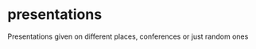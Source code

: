 presentations
=============

Presentations given on different places, conferences or just random ones
